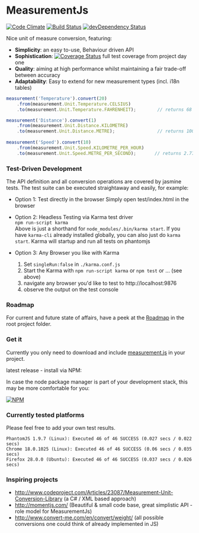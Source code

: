#     MeasurementJs
[![Code Climate](https://codeclimate.com/github/Philzen/measurement.js.png)](https://codeclimate.com/github/Philzen/measurement.js)
[![Build Status](https://travis-ci.org/Philzen/measurement.js.svg?branch=0-1-stable)](https://travis-ci.org/Philzen/measurement.js)
[![devDependency Status](https://david-dm.org/philzen/measurement.js/dev-status.svg?theme=shields.io)](https://david-dm.org/philzen/measurement.js#info=devDependencies) 


Nice unit of measure conversion, featuring:
- __Simplicity__: an easy to-use, Behaviour driven API 
- __Sophistication__:  [![Coverage Status](https://coveralls.io/repos/Philzen/measurement.js/badge.png?branch=0-1-stable)](https://coveralls.io/r/Philzen/measurement.js?branch=0-1-stable) full test coverage from project day one
- __Quality__: aiming at high performance whilst maintaining a fair trade-off between accuracy 
- __Adaptability__: Easy to extend for new measurement types (incl. i18n tables)


``` js
measurement('Temperature').convert(20)
    .from(measurement.Unit.Temperature.CELSIUS)
    .to(measurement.Unit.Temperature.FAHRENHEIT);        // returns 68

measurement('Distance').convert(1)
    .from(measurement.Unit.Distance.KILOMETRE)
    .to(measurement.Unit.Distance.METRE);                // returns 1000
    
measurement('Speed').convert(10)
    .from(measurement.Unit.Speed.KILOMETRE_PER_HOUR)
    .to(measurement.Unit.Speed.METRE_PER_SECOND);       // returns 2.7777777777777777
```


### Test-Driven Development

The API definition and all conversion operations are covered by jasmine tests. 
The test suite can be executed straightaway and easily, for example:

- Option 1: Test directly in the browser
Simply open test/index.html in the browser

- Option 2: Headless Testing via Karma test driver  
`npm run-script karma`  
Above is just a shorthand for `node_modules/.bin/karma start`. If you have
`karma-cli` already installed globally, you can also just do `karma start`.
Karma will startup and run all tests on phantomjs

- Option 3: Any Browser you like with Karma
    1. Set `singleRun:false` in `./karma.conf.js`
    2. Start the Karma with `npm run-script karma` or `npm test` or ... (see above)
    3. navigate any browser you'd like to test to http://localhost:9876
    4. observe the output on the test console

### Roadmap

For current and future state of affairs, have a peek at the [Roadmap](ROADMAP.md) in the root project folder.

### Get it

Currently you only need to download and include [measurement.js](https://raw.githubusercontent.com/Philzen/measurement.js/0-1-stable/measurement.js) in your project.

latest release - install via NPM:

In case the node package manager is part of your development stack, this may be more comfortable for you:

[![NPM](https://nodei.co/npm/measurementjs.png?downloads=true&stars=true)](https://www.npmjs.org/package/measurementjs)


### Currently tested platforms

Please feel free to add your own test results.

    PhantomJS 1.9.7 (Linux): Executed 46 of 46 SUCCESS (0.027 secs / 0.022 secs)
    Chrome 18.0.1025 (Linux): Executed 46 of 46 SUCCESS (0.06 secs / 0.035 secs)
    Firefox 28.0.0 (Ubuntu): Executed 46 of 46 SUCCESS (0.037 secs / 0.026 secs)


### Inspiring projects

- http://www.codeproject.com/Articles/23087/Measurement-Unit-Conversion-Library (a C# / XML based approach)
- http://momentjs.com/ (Beautiful & small code base, great simplistic API - role model for MeasurementJs)
- http://www.convert-me.com/en/convert/weight/ (all possible conversions one could think of already implemented in JS)
